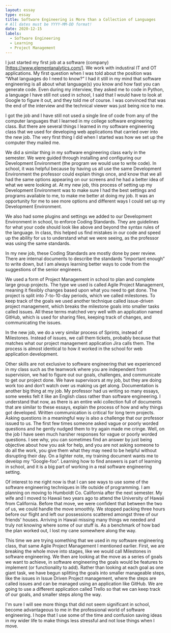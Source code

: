 ```yaml
---
layout: essay
type: essay
title: Software Engineering is More than a Collection of Languages
# All dates must be YYYY-MM-DD format!
date: 2020-12-15
labels:
  - Software Engineering
  - Learning
  - Project Management
---
```


I just started my first job at a software (company)[https://www.elementanalytics.com/]. We work with industiral IT and OT applications. My first question when I was told about the position was “What languages do I need to know?” I had it still in my mind that software engineering is all about what language(s) you know and how fast you can generate code. Even during my interview, they asked me to code in Python, a language I have still not used in school, I said that I would have to look at Google to figure it out, and they told me of course.  I was convinced that was the end of the interview and the technical viewer was just being nice to me.    

I got the job and I have still not used a single line of code from any of the computer languages that I learned in my college software engineering class. But there are several things I learned in my software engineering class that we used for developing web applications that carried over into the new job. The very first thing I did when I started was how we set up the computer they mailed me.    

We did a similar thing in my software engineering class early in the semester. We were guided through installing and configuring our Development Environment (the program we would use to write code). In school, it was helpful because by having us all use the same Development Environment the professor could explain things once, and know that we all had the same options appearing on our screens and he had a better idea of what we were looking at. At my new job, this process of setting up my Development Environment was to make sure I had the best settings and programs available to me, to make me better at doing my job. It was an opportunity for me to see more options and different ways I could set up my Development Environment.  

We also had some plugins and settings we added to our Development Environment in school, to enforce Coding Standards. They are guidelines for what your code should look like above and beyond the syntax rules of the language. In class, this helped us find mistakes in our code and speed up the ability for us to understand what we were seeing, as the professor was using the same standards.   

In my new job, these Coding Standards are mostly done by peer review. There are internal documents to describe the standards “important enough” to write down, but I am always learning better ways to code from the suggestions of the senior engineers.   

We used a form of Project Management in school to plan and complete large group projects. The type we used is called Agile Project Management, meaning it flexibly changes based upon what you need to get done. The project is split into 7-to-10-day periods, which we called milestones. To keep track of the goals we used another technique called issue-driven project management, which breaks the milestone goals into smaller tasks called issues. All these terms matched very well with an application named GitHub, which is used for sharing files, keeping track of changes, and communicating the issues.   

In the new job, we do a very similar process of Sprints, instead of Milestones. Instead of issues, we call them tickets, probably because that matches what our project management application Jira calls them. The process is almost identical to how it worked in the school for web application development.  

Other skills are not exclusive to software engineering that we experienced in my class such as the teamwork where you are independent from supervision, we had to figure out our goals, challenges, and communicate to get our project done. We have supervisors at my job, but they are doing work too and don’t watch over us making us get along.  Documentation is another big thing at my job. My professor had us writing so many essays, some weeks felt it like an English class rather than software engineering. I understand that now, as there is an entire wiki collection full of documents that are similar to these essays, explain the process of how and why things got developed. Written communication is critical for long term projects. Asking questions in a meaningful way is also a challenge that our professor issued to us. The first few times someone asked vague or poorly worded questions and he gently nudged them to try again made me cringe. Well, on the job I have seen much harsher responses for vague or poorly worded questions. I see why, you can sometimes find an answer by just being objective about how you ask for help, and you are not asking someone to do all the work, you give them what they may need to be helpful without disrupting their day.   On a lighter note, my training document wants me to develop my “Google-foo”. Learning how to find answers is part of learning in school, and it is a big part of working in a real software engineering setting.    

Of interest to me right now is that I can see ways to use some of the software engineering techniques in life outside of programming. I am planning on moving to Humboldt Co. California after the next semester. My wife and I moved to Hawaii two years ago to attend the University of Hawaii from California. Before that move, we were confident that between the two of us, we could handle the move smoothly. We stopped packing three hours before our flight and left our possessions scattered amongst three of our friends' houses. Arriving in Hawaii missing many things we needed and truly not knowing where some of our stuff is. As a benchmark of how bad the plan worked out, I lost my cane somewhere along the way.   

This time we are trying something that we used in my software engineering class, that same Agile Project Management I mentioned earlier. First, we are breaking the whole move into stages, like we would call Milestones in software engineering. We then are looking at the move as a series of goals we want to achieve, in software engineering the goals would be features to implement (or functionality to add).  Rather than looking at each goal as one giant task, we have begun splitting the goals into smaller manageable steps, like the issues in Issue Driven Project management, where the steps are called issues and can be managed using an application like GitHub. We are going to use a different application called Trello so that we can keep track of our goals, and smaller steps along the way.  

I'm sure I will see more things that did not seem significant in school, become advantageous to me in the professional world of software engineering. I hope that I use some of the time and confusion saving ideas in my wider life to make things less stressful and not lose things when I move. 
